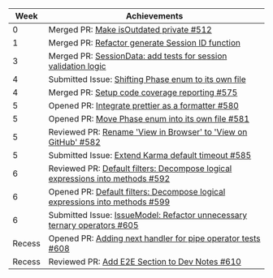 | Week   | Achievements                                                                                                                     |
| ------ | -------------------------------------------------------------------------------------------------------------------------------- |
| 0      | Merged PR: [Make isOutdated private #512](https://github.com/CATcher-org/CATcher/pull/512)                                       |
| 1      | Merged PR: [Refactor generate Session ID function](https://github.com/CATcher-org/CATcher/pull/536)                              |
| 3      | Merged PR: [SessionData: add tests for session validation logic](https://github.com/CATcher-org/CATcher/pull/566)                |
| 4      | Submitted Issue: [Shifting Phase enum to its own file](https://github.com/CATcher-org/CATcher/issues/573)                        |
| 4      | Merged PR: [Setup code coverage reporting #575](https://github.com/CATcher-org/CATcher/pull/575)                                 |
| 5      | Opened PR: [Integrate prettier as a formatter #580](https://github.com/CATcher-org/CATcher/pull/580)                             |
| 5      | Opened PR: [Move Phase enum into its own file #581](https://github.com/CATcher-org/CATcher/pull/581)                             |
| 5      | Reviewed PR: [Rename 'View in Browser' to 'View on GitHub' #582](https://github.com/CATcher-org/CATcher/pull/582)                |
| 5      | Submitted Issue: [Extend Karma default timeout #585](https://github.com/CATcher-org/CATcher/issues/585)                          |
| 6      | Reviewed PR: [Default filters: Decompose logical expressions into methods #592](https://github.com/CATcher-org/CATcher/pull/592) |
| 6      | Opened PR: [Default filters: Decompose logical expressions into methods #599](https://github.com/CATcher-org/CATcher/pull/599)   |
| 6      | Submitted Issue: [IssueModel: Refactor unnecessary ternary operators #605](https://github.com/CATcher-org/CATcher/issues/605)    |
| Recess | Opened PR: [Adding next handler for pipe operator tests #608](https://github.com/CATcher-org/CATcher/pull/608)                   |
| Recess | Reviewed PR: [Add E2E Section to Dev Notes #610](https://github.com/CATcher-org/CATcher/pull/610)                                |
